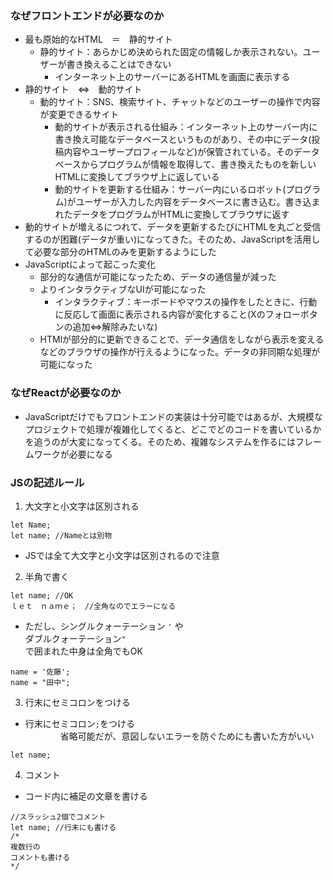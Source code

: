 ### なぜフロントエンドが必要なのか
- 最も原始的なHTML　＝　静的サイト
	- 静的サイト：あらかじめ決められた固定の情報しか表示されない。ユーザーが書き換えることはできない
		- インターネット上のサーバーにあるHTMLを画面に表示する
- 静的サイト　⇔　動的サイト
	- 動的サイト：SNS、検索サイト、チャットなどのユーザーの操作で内容が変更できるサイト
		- 動的サイトが表示される仕組み：インターネット上のサーバー内に書き換え可能なデータベースというものがあり、その中にデータ(投稿内容やユーザープロフィールなど)が保管されている。そのデータベースからプログラムが情報を取得して、書き換えたものを新しいHTMLに変換してブラウザ上に返している
		- 動的サイトを更新する仕組み：サーバー内にいるロボット(プログラム)がユーザーが入力した内容をデータベースに書き込む。書き込まれたデータをプログラムがHTMLに変換してブラウザに返す
- 動的サイトが増えるにつれて、データを更新するたびにHTMLを丸ごと受信するのが困難(データが重い)になってきた。そのため、JavaScriptを活用して必要な部分のHTMLのみを更新するようにした
- JavaScriptによって起こった変化
	- 部分的な通信が可能になったため、データの通信量が減った
	- よりインタラクティブなUIが可能になった
		- インタラクティブ：キーボードやマウスの操作をしたときに、行動に反応して画面に表示される内容が変化すること(Xのフォローボタンの追加⇔解除みたいな)
	- HTMlが部分的に更新できることで、データ通信をしながら表示を変えるなどのブラウザの操作が行えるようになった。データの非同期な処理が可能になった

### なぜReactが必要なのか
- JavaScriptだけでもフロントエンドの実装は十分可能ではあるが、大規模なプロジェクトで処理が複雑化してくると、どこでどのコードを書いているかを追うのが大変になってくる。そのため、複雑なシステムを作るにはフレームワークが必要になる

### JSの記述ルール
1. 大文字と小文字は区別される
~~~
let Name;
let name; //Nameとは別物
~~~
- JSでは全て大文字と小文字は区別されるので注意
2. 半角で書く
~~~
let name; //OK
ｌｅｔ　ｎａｍｅ；　//全角なのでエラーになる
~~~
- ただし、シングルクォーテーション `'` や<br>
  ダブルクォーテーション`"`<br>
  で囲まれた中身は全角でもOK
~~~
name = '佐藤';
name = "田中";
~~~
3. 行末にセミコロンをつける
- 行末にセミコロン`;`をつける<br>
　　　　省略可能だが、意図しないエラーを防ぐためにも書いた方がいい
~~~
let name;
~~~
4. コメント
- コード内に補足の文章を書ける
~~~
//スラッシュ2個でコメント
let name; //行末にも書ける
/*
複数行の
コメントも書ける
*/
~~~